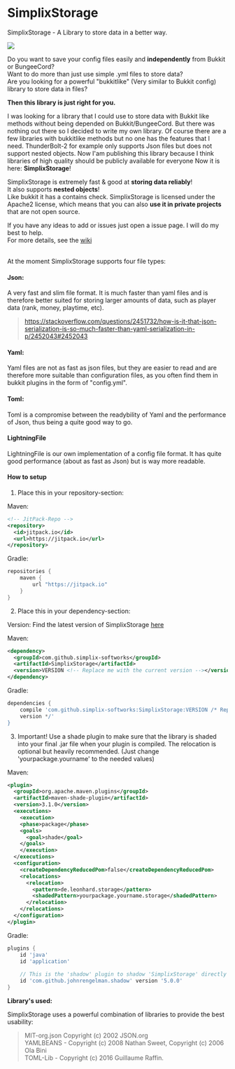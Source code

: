 
# SimplixStorage
SimplixStorage - A Library to store data in a better way.

[![](https://jitpack.io/v/JavaFactoryDev/SimplixStorage.svg)](https://jitpack.io/#JavaFactoryDev/SimplixStorage)

Do you want to save your config files easily and **independently** from Bukkit or BungeeCord?<br>
Want to do more than just use simple .yml files to store data?<br>
Are you looking for a powerful "bukkitlike" (Very similar to Bukkit config) library to store data in files?<br>

**Then this library is just right for you.**

I was looking for a library that I could use to store data with Bukkit like methods 
without being depended on Bukkit/BungeeCord. But there was nothing out there so I decided to write my own library.
Of course there are a few libraries with bukkitlike methods but no one has the features that I need.
ThunderBolt-2 for example only supports Json files but does not support nested objects.
Now I'am publishing this library because I think libraries of high quality should be publicly available for everyone
Now it is here: **SimplixStorage**!

SimplixStorage is extremely fast & good at **storing data reliably**! <br>
It also supports **nested objects**!<br>
Like bukkit it has a contains check.
SimplixStorage is licensed under the Apache2 license, which means that
you can also **use it in private projects** that are not open source.

If you have any ideas to add or issues just open a issue page. I will do my best to help.
<br>
For more details, see the [wiki](https://github.com/JavaFactoryDev/SimplixStorage/wiki) 

<br>
At the moment SimplixStorage supports four file types:

<br>

#### Json:
A very fast and slim file format.
It is much faster than yaml files and is therefore better suited for storing
 larger amounts of data, such as player data (rank, money, playtime, etc).
>https://stackoverflow.com/questions/2451732/how-is-it-that-json-serialization-is-so-much-faster-than-yaml-serialization-in-p/2452043#2452043


#### Yaml:
Yaml files are not as fast as json files, but they are easier 
to read and are therefore more suitable than configuration files, 
as you often find them in bukkit plugins in the form of "config.yml".

#### Toml:
Toml is a compromise between the readybility of Yaml and the performance of Json, thus being a quite good way to go.


#### LightningFile
LightningFile is our own implementation of a config file format. It has quite good performance (about as fast as Json) but is way more readable.

#### How to setup

1. Place this in your repository-section: 

Maven:
```xml
<!-- JitPack-Repo -->
<repository>
  <id>jitpack.io</id>
  <url>https://jitpack.io</url>
</repository>
```  
 
Gradle:
```groovy
repositories {
    maven {
        url "https://jitpack.io"
    }
}
```    


2. Place this in your dependency-section: 

Version:
Find the latest version of SimplixStorage [here](https://github.com/Simplix-Softworks/SimplixStorage/releases/)

Maven:

```xml
<dependency>
  <groupId>com.github.simplix-softworks</groupId>
  <artifactId>SimplixStorage</artifactId> 
  <version>VERSION <!-- Replace me with the current version --></version> 
</dependency>
```       

Gradle:
```groovy
dependencies {
    compile 'com.github.simplix-softworks:SimplixStorage:VERSION /* Replace me with the current
    version */'
}
```
    

3. Important! Use a shade plugin to make sure that the library is shaded into your final .jar file when your
plugin is compiled. 
The relocation is optional but heavily recommended. (Just change 'yourpackage.yourname' to the needed values) 

Maven:
```xml
<plugin>
  <groupId>org.apache.maven.plugins</groupId>
  <artifactId>maven-shade-plugin</artifactId>
  <version>3.1.0</version>
  <executions>
    <execution>
    <phase>package</phase>
    <goals>
      <goal>shade</goal>
    </goals>
    </execution>
  </executions>
  <configuration>
    <createDependencyReducedPom>false</createDependencyReducedPom>
    <relocations>
      <relocation>
        <pattern>de.leonhard.storage</pattern>
        <shadedPattern>yourpackage.yourname.storage</shadedPattern>
      </relocation>
    </relocations>
  </configuration>
</plugin>
```      

Gradle:
```groovy
plugins {
    id 'java'
    id 'application'
    
    // This is the 'shadow' plugin to shadow 'SimplixStorage' directly into your jar.
    id 'com.github.johnrengelman.shadow' version '5.0.0'
}
```


**Library's used:**

SimplixStorage uses a powerful combination of libraries to provide the best usability: 

>MIT-org.json Copyright (c) 2002 JSON.org <br>
>YAMLBEANS - Copyright (c) 2008 Nathan Sweet, Copyright (c) 2006 Ola Bini <br>
>TOML-Lib - Copyright (c) 2016 Guillaume Raffin.

